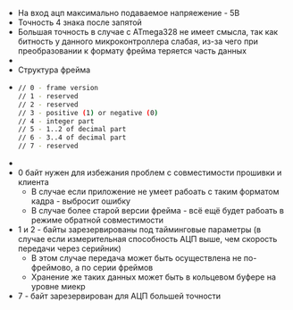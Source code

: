- На вход ацп максимально подаваемое напряежение - 5В
- Точность 4 знака после запятой
- Большая точность в случае c ATmega328 не имеет смысла, так как битность у данного микроконтроллера слабая, из-за чего при преобразовании к формату фрейма теряется часть данных
-
- Структура фрейма
- ```bash
  // 0 - frame version
  // 1 - reserved
  // 2 - reserved
  // 3 - positive (1) or negative (0)
  // 4 - integer part
  // 5 - 1..2 of decimal part
  // 6 - 3..4 of decimal part
  // 7 - reserved
  ```
-
- 0  байт нужен для избежания проблем с совместимости прошивки и клиента
	- В случае если приложение не умеет рабоать с таким форматом кадра - выбросит ошибку
	- В случае более старой версии фрейма - всё ещё будет рабоать в режиме обратной совместимости
- 1 и 2 - байты зарезервированы под тайминговые параметры (в случае если измерительная способность АЦП выше, чем скорость передачи через серийник)
	- В этом случае передача может быть осуществлена не по-фреймово, а по серии фреймов
	- Хранение же таких данных может быть в кольцевом буфере на уровне миекр
- 7 - байт зарезервирован для АЦП большей точности